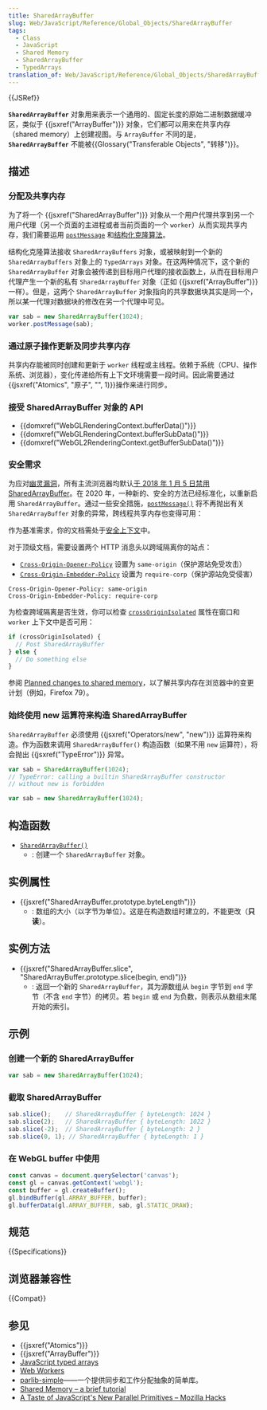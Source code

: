 ```yaml
---
title: SharedArrayBuffer
slug: Web/JavaScript/Reference/Global_Objects/SharedArrayBuffer
tags:
  - Class
  - JavaScript
  - Shared Memory
  - SharedArrayBuffer
  - TypedArrays
translation_of: Web/JavaScript/Reference/Global_Objects/SharedArrayBuffer
---
```

{{JSRef}}

**`SharedArrayBuffer`** 对象用来表示一个通用的、固定长度的原始二进制数据缓冲区，类似于 {{jsxref("ArrayBuffer")}} 对象，它们都可以用来在共享内存（shared memory）上创建视图。与 `ArrayBuffer` 不同的是，**`SharedArrayBuffer`** 不能被{{Glossary("Transferable Objects", "转移")}}。

## 描述

### 分配及共享内存

为了将一个 {{jsxref("SharedArrayBuffer")}} 对象从一个用户代理共享到另一个用户代理（另一个页面的主进程或者当前页面的一个 `worker`）从而实现共享内存，我们需要运用  [`postMessage`](/zh-CN/docs/Web/API/Worker/postMessage) 和[结构化克隆算法](/zh-CN/docs/Web/API/Web_Workers_API/Structured_clone_algorithm)。

结构化克隆算法接收 `SharedArrayBuffers` 对象，或被映射到一个新的 `SharedArrayBuffers` 对象上的 `TypedArrays` 对象。在这两种情况下，这个新的 `SharedArrayBuffer` 对象会被传递到目标用户代理的接收函数上，从而在目标用户代理产生一个新的私有 `SharedArrayBuffer` 对象（正如 {{jsxref("ArrayBuffer")}} 一样）。但是，这两个 `SharedArrayBuffer` 对象指向的共享数据块其实是同一个，所以某一代理对数据块的修改在另一个代理中可见。

```js
var sab = new SharedArrayBuffer(1024);
worker.postMessage(sab);
```

### 通过原子操作更新及同步共享内存

共享内存能被同时创建和更新于 `worker` 线程或主线程。依赖于系统（CPU、操作系统、浏览器），变化传递给所有上下文环境需要一段时间。因此需要通过{{jsxref("Atomics", "原子", "", 1)}}操作来进行同步。

### 接受 SharedArrayBuffer 对象的 API

- {{domxref("WebGLRenderingContext.bufferData()")}}
- {{domxref("WebGLRenderingContext.bufferSubData()")}}
- {{domxref("WebGL2RenderingContext.getBufferSubData()")}}

### 安全需求

为应对[幽灵漏洞](https://zh.wikipedia.org/wiki/幽灵漏洞)，所有主流浏览器均默认[于 2018 年 1 月 5 日禁用 SharedArrayBuffer](https://blog.mozilla.org/security/2018/01/03/mitigations-landing-new-class-timing-attack/)。在 2020 年，一种新的、安全的方法已经标准化，以重新启用 `SharedArrayBuffer`。通过一些安全措施，[`postMessage()`](/zh-CN/docs/Web/API/Window/postMessage) 将不再抛出有关 `SharedArrayBuffer` 对象的异常，跨线程共享内存也变得可用：

作为基准需求，你的文档需处于[安全上下文](/zh-CN/docs/Web/Security/Secure_Contexts)中。

对于顶级文档，需要设置两个 HTTP 消息头以跨域隔离你的站点：

- [`Cross-Origin-Opener-Policy`](/zh-CN/docs/Web/HTTP/Headers/Cross-Origin-Opener-Policy) 设置为 `same-origin`（保护源站免受攻击）
- [`Cross-Origin-Embedder-Policy`](/zh-CN/docs/Web/HTTP/Headers/Cross-Origin-Embedder-Policy) 设置为 `require-corp`（保护源站免受侵害）

```plain
Cross-Origin-Opener-Policy: same-origin
Cross-Origin-Embedder-Policy: require-corp
```

为检查跨域隔离是否生效，你可以检查 [`crossOriginIsolated`](/zh-CN/docs/Web/API/crossOriginIsolated) 属性在窗口和 `worker` 上下文中是否可用：

```js
if (crossOriginIsolated) {
  // Post SharedArrayBuffer
} else {
  // Do something else
}
```

参阅 [Planned changes to shared memory](/zh-CN/docs/Web/JavaScript/Reference/Global_Objects/SharedArrayBuffer/Planned_changes)，以了解共享内存在浏览器中的变更计划（例如，Firefox 79）。

### 始终使用 new 运算符来构造 SharedArrayBuffer

`SharedArrayBuffer` 必须使用 {{jsxref("Operators/new", "new")}} 运算符来构造。作为函数来调用 `SharedArrayBuffer()` 构造函数（如果不用 `new` 运算符），将会抛出 {{jsxref("TypeError")}} 异常。

```js example-bad
var sab = SharedArrayBuffer(1024);
// TypeError: calling a builtin SharedArrayBuffer constructor
// without new is forbidden
```

```js example-good
var sab = new SharedArrayBuffer(1024);
```

## 构造函数

- [`SharedArrayBuffer()`](/zh-CN/docs/Web/JavaScript/Reference/Global_Objects/SharedArrayBuffer/SharedArrayBuffer)
  - : 创建一个 `SharedArrayBuffer` 对象。

## 实例属性

- {{jsxref("SharedArrayBuffer.prototype.byteLength")}}
  - : 数组的大小（以字节为单位）。这是在构造数组时建立的，不能更改（**只读**）。

## 实例方法

- {{jsxref("SharedArrayBuffer.slice", "SharedArrayBuffer.prototype.slice(begin, end)")}}
  - : 返回一个新的 `SharedArrayBuffer`，其为源数组从 `begin` 字节到 `end` 字节（不含 `end` 字节）的拷贝。若 `begin` 或 `end` 为负数，则表示从数组末尾开始的索引。

## 示例

### 创建一个新的 SharedArrayBuffer

```js
var sab = new SharedArrayBuffer(1024);
```

### 截取 SharedArrayBuffer

```js
sab.slice();    // SharedArrayBuffer { byteLength: 1024 }
sab.slice(2);   // SharedArrayBuffer { byteLength: 1022 }
sab.slice(-2);  // SharedArrayBuffer { byteLength: 2 }
sab.slice(0, 1); // SharedArrayBuffer { byteLength: 1 }
```

### 在 WebGL buffer 中使用

```js
const canvas = document.querySelector('canvas');
const gl = canvas.getContext('webgl');
const buffer = gl.createBuffer();
gl.bindBuffer(gl.ARRAY_BUFFER, buffer);
gl.bufferData(gl.ARRAY_BUFFER, sab, gl.STATIC_DRAW);
```

## 规范

{{Specifications}}

## 浏览器兼容性

{{Compat}}

## 参见

- {{jsxref("Atomics")}}
- {{jsxref("ArrayBuffer")}}
- [JavaScript typed arrays](/zh-CN/docs/Web/JavaScript/Typed_arrays)
- [Web Workers](/zh-CN/docs/Web/API/Web_Workers_API)
- [parlib-simple](https://github.com/lars-t-hansen/parlib-simple)——一个提供同步和工作分配抽象的简单库。
- [Shared Memory – a brief tutorial](https://github.com/tc39/ecmascript_sharedmem/blob/master/TUTORIAL.md)
- [A Taste of JavaScript's New Parallel Primitives – Mozilla Hacks](https://hacks.mozilla.org/2016/05/a-taste-of-javascripts-new-parallel-primitives/)
